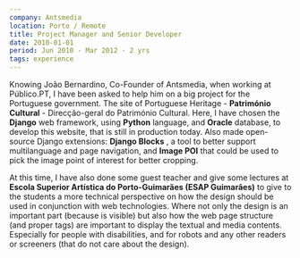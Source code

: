 ```yaml
---
company: Antsmedia
location: Porto / Remote
title: Project Manager and Senior Developer
date: 2010-01-01
period: Jun 2010 - Mar 2012 · 2 yrs
tags: experience
---
```

Knowing João Bernardino, Co-Founder of Antsmedia, when working at Público.PT, I have been asked to help him on a big project for the Portuguese government. The site of Portuguese Heritage - **Património Cultural** - Direcção-geral do Património Cultural. Here, I have chosen the **Django** web framework, using **Python** language, and **Oracle** database, to develop this website, that is still in production today. Also made open-source Django extensions: **Django Blocks** , a tool to better support multilanguage and page navigation, and **Image POI** that could be used to pick the image point of interest for better cropping.

At this time, I have also done some guest teacher and give some lectures at **Escola Superior Artística do Porto-Guimarães (ESAP Guimarães)** to give to the students a more technical perspective on how the design should be used in conjunction with web technologies. Where not only the design is an important part (because is visible) but also how the web page structure (and proper tags) are important to display the textual and media contents. Especially for people with disabilities, and for robots and any other readers or screeners (that do not care about the design).